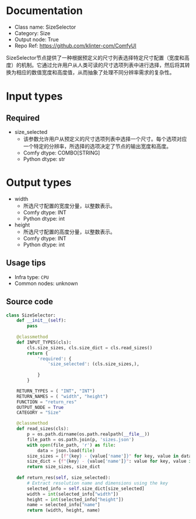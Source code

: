 
# Documentation
- Class name: SizeSelector
- Category: Size
- Output node: True
- Repo Ref: https://github.com/klinter-com/ComfyUI

SizeSelector节点提供了一种根据预定义的尺寸列表选择特定尺寸配置（宽度和高度）的机制。它通过允许用户从人类可读的尺寸选项列表中进行选择，然后将其转换为相应的数值宽度和高度值，从而抽象了处理不同分辨率需求的复杂性。

# Input types
## Required
- size_selected
    - 该参数允许用户从预定义的尺寸选项列表中选择一个尺寸。每个选项对应一个特定的分辨率，所选择的选项决定了节点的输出宽度和高度。
    - Comfy dtype: COMBO[STRING]
    - Python dtype: str

# Output types
- width
    - 所选尺寸配置的宽度分量，以整数表示。
    - Comfy dtype: INT
    - Python dtype: int
- height
    - 所选尺寸配置的高度分量，以整数表示。
    - Comfy dtype: INT
    - Python dtype: int


## Usage tips
- Infra type: `CPU`
- Common nodes: unknown


## Source code
```python
class SizeSelector:
    def __init__(self):
        pass
    
    @classmethod
    def INPUT_TYPES(cls):
        cls.size_sizes, cls.size_dict = cls.read_sizes()
        return {
            'required': {
                'size_selected': (cls.size_sizes,), 
                
            }
        }

    RETURN_TYPES = ( "INT", "INT")
    RETURN_NAMES = ( "width", "height")
    FUNCTION = "return_res"
    OUTPUT_NODE = True
    CATEGORY = "Size"

    @classmethod
    def read_sizes(cls):
        p = os.path.dirname(os.path.realpath(__file__))
        file_path = os.path.join(p, 'sizes.json')
        with open(file_path, 'r') as file:
            data = json.load(file)
        size_sizes = [f"{key} - {value['name']}" for key, value in data['sizes'].items()]
        size_dict = {f"{key} - {value['name']}": value for key, value in data['sizes'].items()}
        return size_sizes, size_dict
  
    def return_res(self, size_selected):
        # Extract resolution name and dimensions using the key
        selected_info = self.size_dict[size_selected]
        width = int(selected_info["width"])
        height = int(selected_info["height"])
        name = selected_info["name"]
        return (width, height, name)

```
